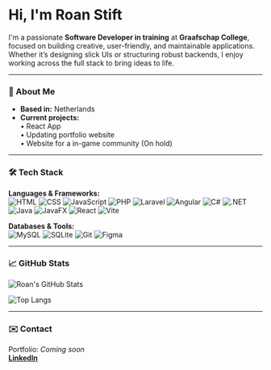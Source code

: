 # Hi, I'm Roan Stift

I'm a passionate **Software Developer in training** at **Graafschap College**, focused on building creative, user-friendly, and maintainable applications. Whether it’s designing slick UIs or structuring robust backends, I enjoy working across the full stack to bring ideas to life.

---

### 🚀 About Me

- **Based in:** Netherlands  
- **Current projects:**                   
  • React App           
  • Updating portfolio website                     
  • Website for a in-game community (On hold)                

---

### 🛠️ Tech Stack

**Languages & Frameworks:**  
![HTML](https://img.shields.io/badge/-HTML5-E34F26?style=flat&logo=html5&logoColor=white)
![CSS](https://img.shields.io/badge/-CSS3-1572B6?style=flat&logo=css3&logoColor=white)
![JavaScript](https://img.shields.io/badge/-JavaScript-F7DF1E?style=flat&logo=javascript&logoColor=black)
![PHP](https://img.shields.io/badge/-PHP-777BB4?style=flat&logo=php&logoColor=white)
![Laravel](https://img.shields.io/badge/-Laravel-FF2D20?style=flat&logo=laravel&logoColor=white)
![Angular](https://img.shields.io/badge/-Angular-DD0031?style=flat&logo=angular&logoColor=white)
![C#](https://img.shields.io/badge/-C%23-239120?style=flat&logo=c-sharp&logoColor=white)
![.NET](https://img.shields.io/badge/-.NET-512BD4?style=flat&logo=dotnet&logoColor=white)
![Java](https://img.shields.io/badge/-Java-007396?style=flat&logo=java&logoColor=white)
![JavaFX](https://img.shields.io/badge/-JavaFX-007396?style=flat&logo=java&logoColor=white)
![React](https://img.shields.io/badge/-React-61DAFB?style=flat&logo=react&logoColor=white)
![Vite](https://img.shields.io/badge/-Vite-646CFF?style=flat&logo=vite&logoColor=white)

**Databases & Tools:**  
![MySQL](https://img.shields.io/badge/-MySQL-4479A1?style=flat&logo=mysql&logoColor=white)
![SQLite](https://img.shields.io/badge/-SQLite-003B57?style=flat&logo=sqlite&logoColor=white)
![Git](https://img.shields.io/badge/-Git-F05032?style=flat&logo=git&logoColor=white)
![Figma](https://img.shields.io/badge/-Figma-F24E1E?style=flat&logo=figma&logoColor=white)

---

### 📈 GitHub Stats

![Roan's GitHub Stats](https://github-readme-stats.vercel.app/api?username=Roan0316&show_icons=true&theme=tokyonight&hide=issues&hide_title=false)

![Top Langs](https://github-readme-stats.vercel.app/api/top-langs/?username=Roan0316&layout=compact&theme=tokyonight)

---

### ✉️ Contact

Portfolio: *Coming soon*  
**[LinkedIn](https://www.linkedin.com/in/roan-stift)**

